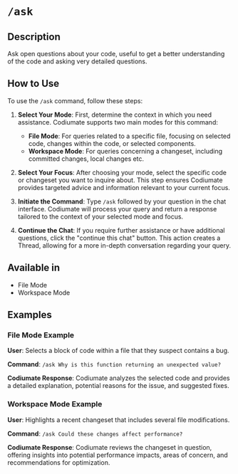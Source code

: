 # `/ask` 

## Description
Ask open questions about your code, useful to get a better understanding of the code and asking very detailed questions.

## How to Use
To use the `/ask` command, follow these steps:

1. **Select Your Mode**: First, determine the context in which you need assistance. Codiumate supports two main modes for this command:
    - **File Mode**: For queries related to a specific file, focusing on selected code, changes within the code, or selected components.
    - **Workspace Mode**: For queries concerning a changeset, including committed changes, local changes etc.

2. **Select Your Focus**: After choosing your mode, select the specific code or changeset you want to inquire about. This step ensures Codiumate provides targeted advice and information relevant to your current focus.

3. **Initiate the Command**: Type `/ask` followed by your question in the chat interface. Codiumate will process your query and return a response tailored to the context of your selected mode and focus.

4. **Continue the Chat**: If you require further assistance or have additional questions, click the "continue this chat" button. This action creates a Thread, allowing for a more in-depth conversation regarding your query.

## Available in
- File Mode
- Workspace Mode

## Examples

### File Mode Example
**User**: Selects a block of code within a file that they suspect contains a bug.

**Command**: `/ask Why is this function returning an unexpected value?`

**Codiumate Response**: Codiumate analyzes the selected code and provides a detailed explanation, potential reasons for the issue, and suggested fixes.

### Workspace Mode Example
**User**: Highlights a recent changeset that includes several file modifications.

**Command**: `/ask Could these changes affect performance?`

**Codiumate Response**: Codiumate reviews the changeset in question, offering insights into potential performance impacts, areas of concern, and recommendations for optimization.